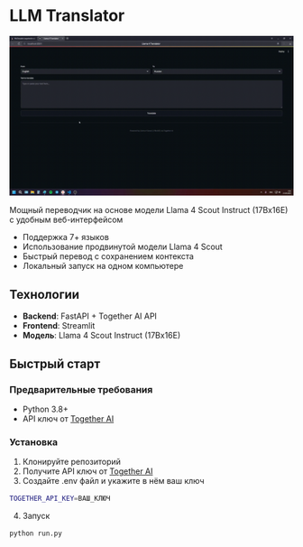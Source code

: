 # LLM Translator

![Demo](test.gif) 

Мощный переводчик на основе модели Llama 4 Scout Instruct (17Bx16E) с удобным веб-интерфейсом

- Поддержка 7+ языков 
- Использование продвинутой модели Llama 4 Scout
- Быстрый перевод с сохранением контекста
- Локальный запуск на одном компьютере


##  Технологии

- **Backend**: FastAPI + Together AI API
- **Frontend**: Streamlit
- **Модель**: Llama 4 Scout Instruct (17Bx16E)

## Быстрый старт

### Предварительные требования
- Python 3.8+
- API ключ от [Together AI](https://together.ai)

### Установка

1. Клонируйте репозиторий
2. Получите API ключ от [Together AI](https://together.ai)
3.  Создайте .env файл и укажите в нём ваш ключ
```bash
TOGETHER_API_KEY=ВАШ_КЛЮЧ
```
4. Запуск
```bash
python run.py
```
